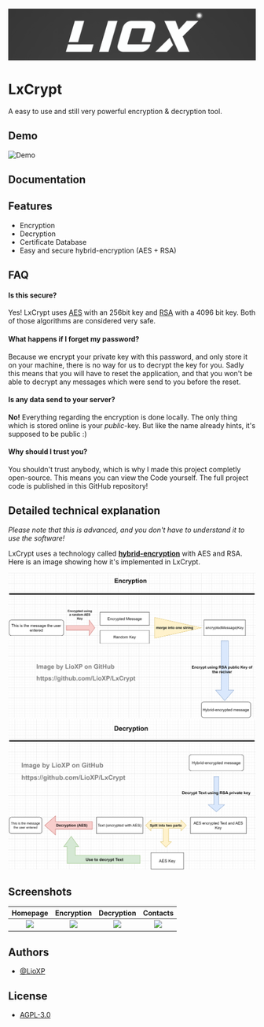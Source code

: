 ![Logo](https://raw.githubusercontent.com/LioXP/LioXP/main/img.png)

# LxCrypt

A easy to use and still very powerful encryption & decryption tool.

## Demo

![Demo](https://placehold.co/500x200)

## Documentation

## Features

- Encryption
- Decryption
- Certificate Database
- Easy and secure hybrid-encryption (AES + RSA)

## FAQ

#### Is this secure?

Yes! LxCrypt uses [AES](https://en.wikipedia.org/wiki/Advanced_Encryption_Standard) with an 256bit key and [RSA](<https://en.wikipedia.org/wiki/RSA_(cryptosystem)>) with a 4096 bit key. Both of those algorithms are considered very safe.

#### What happens if I forget my password?

Because we encrypt your private key with this password, and only store it on your machine, there is no way for us to decrypt the key for you.
Sadly this means that you will have to reset the application, and that you won't be able to decrypt any messages which were send to you before the reset.

#### Is any data send to your server?

**No!** Everything regarding the encryption is done locally. The only thing which is stored online is your _public_-key. But like the name already hints, it's supposed to be public :)

#### Why should I trust you?

You shouldn't trust anybody, which is why I made this project completly open-source. This means you can view the Code yourself. The full project code is published in this GitHub repository!

## Detailed technical explanation

_Please note that this is advanced, and you don't have to understand it to use the software!_

LxCrypt uses a technology called [**hybrid-encryption**](https://en.wikipedia.org/wiki/Hybrid_cryptosystem) with AES and RSA.
Here is an image showing how it's implemented in LxCrypt.

![Image](https://raw.githubusercontent.com/LioXP/LxCrypt/dev/img/hybrid_encryption.png)
![Image](https://raw.githubusercontent.com/LioXP/LxCrypt/dev/img/hybrid_decryption.png)

## Screenshots

|             Homepage              |            Encryption             |            Decryption             |             Contacts              |
| :-------------------------------: | :-------------------------------: | :-------------------------------: | :-------------------------------: |
| ![](https://placehold.co/100x100) | ![](https://placehold.co/100x100) | ![](https://placehold.co/100x100) | ![](https://placehold.co/100x100) |

## Authors

- [@LioXP](https://github.com/LioXP)

## License

- [AGPL-3.0](https://choosealicense.com/licenses/agpl-3.0/)

